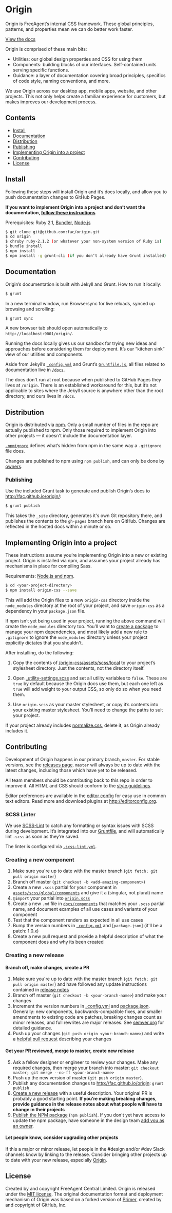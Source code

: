 # Origin

Origin is FreeAgent’s internal CSS framework. These global principles, patterns, and properties mean we can do better work faster.

[View the docs](http://fac.github.io/origin/)

Origin is comprised of these main bits:

* Utilities: our global design properties and CSS for using them
* Components: building blocks of our interfaces. Self-contained units serving specific functions.
* Guidance: a layer of documentation covering broad principles, specifics of code style, naming conventions, and more.

We use Origin across our desktop app, mobile apps, website, and other projects. This not only helps create a familiar experience for customers, but makes improves our development process.


## Contents

- [Install](#install)
- [Documentation](#documentation)
- [Distribution](#distribution)
- [Publishing](#publishing)
- [Implementing Origin into a project](#implementing-origin-into-a-project)
- [Contributing](#contributing)
- [License](#license)


## Install

Following these steps will install Origin and it’s docs locally, and allow you to push documentation changes to GitHub Pages.

**If you want to implement Origin into a project and don’t want the documentation, [follow these instructions](#implementing-origin-into-a-project)**

Prerequisites: Ruby 2.1, [Bundler](http://bundler.io/), [Node.js](http://nodejs.org/download/)

```bash
$ git clone git@github.com:fac/origin.git
$ cd origin
$ chruby ruby-2.1.2 (or whatever your non-system version of Ruby is)
$ bundle install
$ npm install
$ npm install -g grunt-cli (if you don’t already have Grunt installed)
```


## Documentation

Origin’s documentation is built with Jekyll and Grunt. How to run it locally:

```bash
$ grunt
```

In a new terminal window, run Browsersync for live reloads, synced up browsing and scrolling:

```bash
$ grunt sync
```

A new browser tab should open automatically to `http://localhost:9001/origin/`.

Running the docs locally gives us our sandbox for trying new ideas and approaches before considering them for deployment. It’s our “kitchen sink” view of our utilities and components.

Aside from Jekyll’s [`_config.yml`](https://github.com/fac/origin/blob/master/_config.yml) and Grunt’s [`Gruntfile.js`](https://github.com/fac/origin/blob/master/Gruntfile.js), all files related to documentation live in [`/docs`](https://github.com/fac/origin/tree/master/docs).

The docs don't run at root because when published to GitHub Pages they lives at `/origin`. There is an established workaround for this, but it’s not applicable to sites where the Jekyll source is anywhere other than the root directory, and ours lives in `/docs`.


## Distribution

Origin is distributed via [npm](https://www.npmjs.com/package/origin-css). Only a small number of files in the repo are actually published to npm. Only those required to implement Origin into other projects — it doesn't include the documentation layer.

[`.npmignore`](https://github.com/fac/origin/blob/master/.npmignore) defines what’s hidden from npm in the same way a `.gitignore` file does.

Changes are published to npm using `npm publish`, and can only be done by [owners](https://www.npmjs.com/package/origin-css/access).


### Publishing

Use the included Grunt task to generate and publish Origin’s docs to http://fac.github.io/origin/:

```bash
$ grunt publish
```

This takes the `_site` directory, generates it's own Git repository there, and publishes the contents to the `gh-pages` branch here on GitHub. Changes are reflected in the hosted docs within a minute or so.


## Implementing Origin into a project

These instructions assume you’re implementing Origin into a new or existing project. Origin is installed via npm, and assumes your project already has mechanisms in place for compiling Sass.

Requirements: [Node.js and npm](http://nodejs.org/download/).

```bash
$ cd <your-project-directory>
$ npm install origin-css --save
```

This will add the Origin files to a new `origin-css` directory inside the `node_modules` directory at the root of your project, and save `origin-css` as a dependency in your `package.json` file.

If npm isn’t yet being used in your project, running the above command will create the `node_modules` directory too. You’ll want to [create a package](https://docs.npmjs.com/cli/init) to manage your npm dependencies, and most likely add a new rule to `.gitignore` to ignore the `node_modules` directory unless your project explicitly dictates that you shouldn't.

After installing, do the following:

1. Copy the contents of [/origin-css/assets/scss/local](https://github.com/fac/origin/tree/master/assets/scss/local) to your project’s stylesheet directory. Just the contents, not the directory itself.

2. Open [_utility-settings.scss](https://github.com/fac/origin/blob/master/assets/scss/local/utilities/_utility-settings.scss) and set all utility variables to `false`. These are `true` by default because the Origin docs use them, but each one left as `true` will add weight to your output CSS, so only do so when you need them.

3. Use `origin.scss` as your master stylesheet, or copy it’s contents into your existing master stylesheet. You’ll need to change the paths to suit your project.

If your project already includes [normalize.css](https://github.com/necolas/normalize.css/), delete it, as Origin already includes it.


## Contributing

Development of Origin happens in our primary branch, `master`. For stable versions, see the [releases page](https://github.com/fac/origin/releases). `master` will always be up to date with the latest changes, including those which have yet to be released.

All team members should be contributing back to this repo in order to improve it. All HTML and CSS should conform to the [style guidelines](http://fac.github.io/origin/code-style/).

Editor preferences are available in the [editor config](https://github.com/fac/origin/blob/master/.editorconfig) for easy use in common text editors. Read more and download plugins at <http://editorconfig.org>.


### SCSS Linter

We use [SCSS-Lint](https://github.com/brigade/scss-lint) to catch any formatting or syntax issues with SCSS during development. It’s integrated into our [Gruntfile](https://github.com/fac/origin/blob/master/Gruntfile.js), and will automatically lint `.scss` as soon as they’re saved.

The linter is configured via [`.scss-lint.yml`](https://github.com/fac/origin/blob/master/.scss-lint.yml).  


### Creating a new component

1. Make sure you're up to date with the master branch (`git fetch; git pull origin master`)
2. Branch off master (`git checkout -b <add-amazing-component>`)
3. Create a new `.scss` partial for your component in [`assets/scss/global/components`](https://github.com/fac/origin/tree/master/assets/scss/global/components) and give it a (singular, not plural) name
4. `@import` your partial into [`origin.scss`](https://github.com/fac/origin/blob/master/assets/scss/origin.scss)
5. Create a new `.md` file in [`docs/components`](https://github.com/fac/origin/tree/master/docs/components) that matches your `.scss` partial name, and document examples of all use cases and variants of your component
6. Test that the component renders as expected in all use cases
7. Bump the version numbers in [`_config.yml`](https://github.com/fac/origin/blob/master/_config.yml) and [`package.json`] (it'll be a patch: 1.0.x)
8. Create a new pull request and provide a helpful description of what the component does and why its been created


### Creating a new release

#### Branch off, make changes, create a PR

1. Make sure you're up to date with the master branch (`git fetch; git pull origin master`) and have followed any update instructions contained in [release notes](https://github.com/fac/origin/releases)
2. Branch off master (`git checkout -b <your-branch-name>`) and make your changes
3. Increment the version numbers in [_config.yml](https://github.com/fac/origin/blob/master/_config.yml) and [package.json](https://github.com/fac/origin/blob/master/package.json). Generally: new components, backwards-compatible fixes, and smaller amendments to existing code are patches, breaking changes count as minor releases, and full rewrites are major releases. See [semver.org](http://semver.org/) for detailed guidance.
4. Push up your changes (`git push origin <your-branch-name>`) and write a [helpful pull request](https://github.com/blog/1943-how-to-write-the-perfect-pull-request) describing your changes

#### Get your PR reviewed, merge to master, create new release

5. Ask a fellow designer or engineer to review your changes. Make any required changes, then merge your branch into master: `git checkout master; git merge --no-ff <your-branch-name>`
6. Push up the new version of master (`git push origin master`).
7. Publish any documentation changes to http://fac.github.io/origin: `grunt publish`
8. [Create a new release](https://help.github.com/articles/creating-releases/) with a useful description. Your original PR is probably a good starting point. **If you’re making breaking changes, provide guidance in the release notes about what people will have to change in their projects**
9. [Publish the NPM package](https://docs.npmjs.com/getting-started/publishing-npm-packages) (`npm publish`). If you don't yet have access to update the npm package, have someone in the design team [add you as an owner](https://docs.npmjs.com/cli/owner).

#### Let people know, consider upgrading other projects

If this a major or minor release, let people in the #design and/or #dev Slack channels know by linking to the release. Consider bringing other projects up to date with your new release, especially [Origin](https://github.com/fac/origin).


## License

Created by and copyright FreeAgent Central Limited. Origin is released under the [MIT license](LICENSE.md). The original documentation format and deployment mechanism of Origin was based on a forked version of [Primer](https://github.com/primer/primer), created by and copyright of GitHub, Inc.
